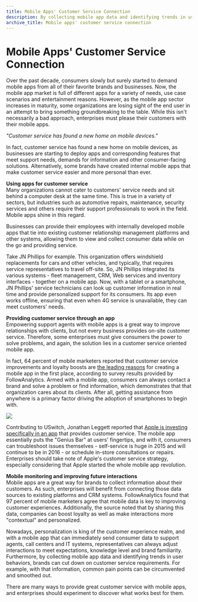 ```yaml
---
title: Mobile Apps' Customer Service Connection
description: By collecting mobile app data and identifying trends in user behaviors, brands can cut down on customer service requirements.
archive_title: Mobile apps' customer service connection
---
```


# Mobile Apps' Customer Service Connection

Over the past decade, consumers slowly but surely started to demand mobile apps from all of their favorite brands and businesses. Now, the mobile app market is full of different apps for a variety of needs, use case scenarios and entertainment reasons. However, as the mobile app sector increases in maturity, some organizations are losing sight of the end user in an attempt to bring something groundbreaking to the table. While this isn't necessarily a bad approach, enterprises must please their customers with their mobile apps.

_"Customer service has found a new home on mobile devices."_

In fact, customer service has found a new home on mobile devices, as businesses are starting to deploy apps and corresponding features that meet support needs, demands for information and other consumer-facing solutions. Alternatively, some brands have created internal mobile apps that make customer service easier and more personal than ever.

**Using apps for customer service**  
Many organizations cannot cater to customers' service needs and sit behind a computer desk at the same time. This is true in a variety of sectors, but industries such as automotive repairs, maintenance, security services and others require their support professionals to work in the field. Mobile apps shine in this regard.

Businesses can provide their employees with internally developed mobile apps that tie into existing customer relationship management platforms and other systems, allowing them to view and collect consumer data while on the go and providing service.

Take JN Phillips for example. This organization offers windshield replacements for cars and other vehicles, and typically, that requires service representatives to travel off-site. So, JN Phillips integrated its various systems - fleet management, CRM, Web services and inventory interfaces - together on a mobile app. Now, with a tablet or a smartphone, JN Phillips' service technicians can look up customer information in real time and provide personalized support for its consumers. Its app even works offline, ensuring that even when 4G service is unavailable, they can meet customers' needs.

**Providing customer service through an app**  
Empowering support agents with mobile apps is a great way to improve relationships with clients, but not every business provides on-site customer service. Therefore, some enterprises must give consumers the power to solve problems, and again, the solution lies in a customer service oriented mobile app.

In fact, 64 percent of mobile marketers reported that customer service improvements and loyalty boosts are [the leading reasons](http://security.itbusinessnet.com/article/New-Survey-Reveals-Top-Priority-for-Enterprise-Mobile-Apps-Is-to-Improve-Customer-Experience-Create-Long-Term-Customer-Value-and-Loyalty-4172861) for creating a mobile app in the first place, according to survey results provided by FollowAnalytics. Armed with a mobile app, consumers can always contact a brand and solve a problem or find information, which demonstrates that that organization cares about its clients. After all, getting assistance from anywhere is a primary factor driving the adoption of smartphones to begin with.

![](http://media.syrinx.com/media/06320ed4-4f81-4d18-8d4f-45d509c0f959/img/3340/14120079.jpg)

Contributing to USwitch, Jonathan Leggett reported that [Apple is investing specifically in an app](http://www.uswitch.com/mobiles/guides/uswitch-exclusive-leaked-photos-emerge-of-apple-app-for-improving-iphone/) that provides customer service. The mobile app essentially puts the "Genius Bar" at users' fingertips, and with it, consumers can troubleshoot issues themselves - self-service is huge in 2015 and will continue to be in 2016 - or schedule in-store consultations or repairs. Enterprises should take note of Apple's customer service strategy, especially considering that Apple started the whole mobile app revolution.

**Mobile monitoring and improving future interactions**  
Mobile apps are a great way for brands to collect information about their customers. As such, enterprises will benefit from connecting those data sources to existing platforms and CRM systems. FollowAnalytics found that 97 percent of mobile marketers agree that mobile data is key to improving customer experiences. Additionally, the source noted that by sharing this data, companies can boost loyalty as well as make interactions more "contextual" and personalized.

Nowadays, personalization is king of the customer experience realm, and with a mobile app that can immediately send consumer data to support agents, call centers and IT systems, representatives can always adjust interactions to meet expectations, knowledge level and brand familiarity. Furthermore, by collecting mobile app data and identifying trends in user behaviors, brands can cut down on customer service requirements. For example, with that information, common pain points can be circumvented and smoothed out.

There are many ways to provide great customer service with mobile apps, and enterprises should experiment to discover what works best for them.
